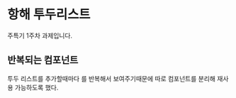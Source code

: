# 항해 투두리스트

주특기 1주차 과제입니다.

## 반복되는 컴포넌트

투두 리스트를 추가할때마다 <CardTemp />를 반복해서 보여주기때문에 따로 컴포넌트를 분리해 재사용 가능하도록 했다.
